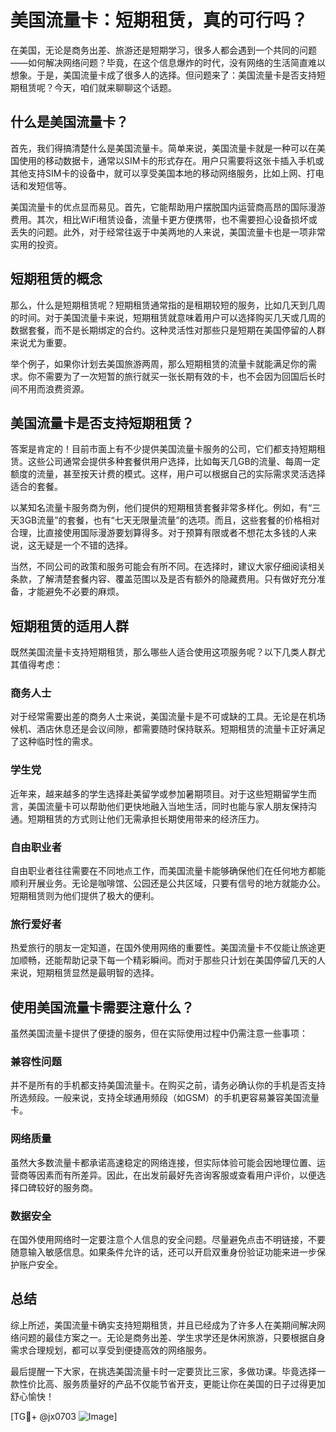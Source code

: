 # 美国流量卡：短期租赁，真的可行吗？

在美国，无论是商务出差、旅游还是短期学习，很多人都会遇到一个共同的问题——如何解决网络问题？毕竟，在这个信息爆炸的时代，没有网络的生活简直难以想象。于是，美国流量卡成了很多人的选择。但问题来了：美国流量卡是否支持短期租赁呢？今天，咱们就来聊聊这个话题。

## 什么是美国流量卡？

首先，我们得搞清楚什么是美国流量卡。简单来说，美国流量卡就是一种可以在美国使用的移动数据卡，通常以SIM卡的形式存在。用户只需要将这张卡插入手机或其他支持SIM卡的设备中，就可以享受美国本地的移动网络服务，比如上网、打电话和发短信等。

美国流量卡的优点显而易见。首先，它能帮助用户摆脱国内运营商高昂的国际漫游费用。其次，相比WiFi租赁设备，流量卡更方便携带，也不需要担心设备损坏或丢失的问题。此外，对于经常往返于中美两地的人来说，美国流量卡也是一项非常实用的投资。

## 短期租赁的概念

那么，什么是短期租赁呢？短期租赁通常指的是租期较短的服务，比如几天到几周的时间。对于美国流量卡来说，短期租赁就意味着用户可以选择购买几天或几周的数据套餐，而不是长期绑定的合约。这种灵活性对那些只是短期在美国停留的人群来说尤为重要。

举个例子，如果你计划去美国旅游两周，那么短期租赁的流量卡就能满足你的需求。你不需要为了一次短暂的旅行就买一张长期有效的卡，也不会因为回国后长时间不用而浪费资源。

## 美国流量卡是否支持短期租赁？

答案是肯定的！目前市面上有不少提供美国流量卡服务的公司，它们都支持短期租赁。这些公司通常会提供多种套餐供用户选择，比如每天几GB的流量、每周一定额度的流量，甚至按天计费的模式。这样，用户可以根据自己的实际需求灵活选择适合的套餐。

以某知名流量卡服务商为例，他们提供的短期租赁套餐非常多样化。例如，有“三天3GB流量”的套餐，也有“七天无限量流量”的选项。而且，这些套餐的价格相对合理，比直接使用国际漫游要划算得多。对于预算有限或者不想花太多钱的人来说，这无疑是一个不错的选择。

当然，不同公司的政策和服务可能会有所不同。在选择时，建议大家仔细阅读相关条款，了解清楚套餐内容、覆盖范围以及是否有额外的隐藏费用。只有做好充分准备，才能避免不必要的麻烦。

## 短期租赁的适用人群

既然美国流量卡支持短期租赁，那么哪些人适合使用这项服务呢？以下几类人群尤其值得考虑：

### 商务人士
对于经常需要出差的商务人士来说，美国流量卡是不可或缺的工具。无论是在机场候机、酒店休息还是会议间隙，都需要随时保持联系。短期租赁的流量卡正好满足了这种临时性的需求。

### 学生党
近年来，越来越多的学生选择赴美留学或参加暑期项目。对于这些短期留学生而言，美国流量卡可以帮助他们更快地融入当地生活，同时也能与家人朋友保持沟通。短期租赁的方式则让他们无需承担长期使用带来的经济压力。

### 自由职业者
自由职业者往往需要在不同地点工作，而美国流量卡能够确保他们在任何地方都能顺利开展业务。无论是咖啡馆、公园还是公共区域，只要有信号的地方就能办公。短期租赁则为他们提供了极大的便利。

### 旅行爱好者
热爱旅行的朋友一定知道，在国外使用网络的重要性。美国流量卡不仅能让旅途更加顺畅，还能帮助记录下每一个精彩瞬间。而对于那些只计划在美国停留几天的人来说，短期租赁显然是最明智的选择。

## 使用美国流量卡需要注意什么？

虽然美国流量卡提供了便捷的服务，但在实际使用过程中仍需注意一些事项：

### 兼容性问题
并不是所有的手机都支持美国流量卡。在购买之前，请务必确认你的手机是否支持所选频段。一般来说，支持全球通用频段（如GSM）的手机更容易兼容美国流量卡。

### 网络质量
虽然大多数流量卡都承诺高速稳定的网络连接，但实际体验可能会因地理位置、运营商等因素而有所差异。因此，在出发前最好先咨询客服或查看用户评价，以便选择口碑较好的服务商。

### 数据安全
在国外使用网络时一定要注意个人信息的安全问题。尽量避免点击不明链接，不要随意输入敏感信息。如果条件允许的话，还可以开启双重身份验证功能来进一步保护账户安全。

## 总结

综上所述，美国流量卡确实支持短期租赁，并且已经成为了许多人在美期间解决网络问题的最佳方案之一。无论是商务出差、学生求学还是休闲旅游，只要根据自身需求合理规划，都可以享受到便捷高效的网络服务。

最后提醒一下大家，在挑选美国流量卡时一定要货比三家，多做功课。毕竟选择一款性价比高、服务质量好的产品不仅能节省开支，更能让你在美国的日子过得更加舒心愉快！

[TG💪+ @jx0703 ![Image](https://github.com/user-attachments/assets/dbca1d08-cadb-493c-b0ec-ad6f7a83f270)]